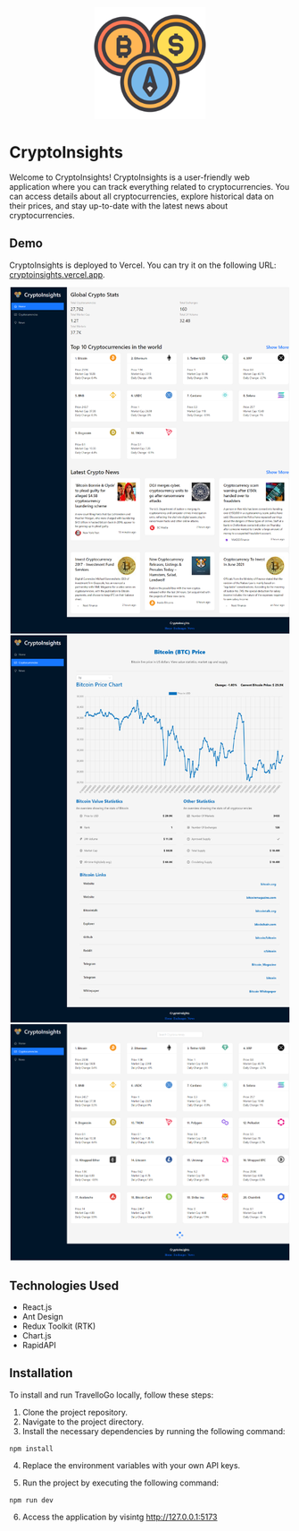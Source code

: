 <div align="center">
  <img src="public/icon.png" height="200px" />
</div>

# CryptoInsights

Welcome to CryptoInsights! CryptoInsights is a user-friendly web application where you can track everything related to cryptocurrencies. You can access details about all cryptocurrencies, explore historical data on their prices, and stay up-to-date with the latest news about cryptocurrencies.

## Demo

CryptoInsights is deployed to Vercel. You can try it on the following URL: [cryptoinsights.vercel.app](https://cryptoinsights.vercel.app/).

<div align="center">
  <img src="public/screenshots/homepage.png" width="500px" />
</div>
<div align="center">
  <img src="public/screenshots/details.png" width="500px">
</div>
<div align="center">
  <img src="public/screenshots/cryptos.png" width="500px" />
</div>

## Technologies Used

- React.js
- Ant Design
- Redux Toolkit (RTK)
- Chart.js
- RapidAPI

## Installation

To install and run TravelloGo locally, follow these steps:

1. Clone the project repository.
2. Navigate to the project directory.
3. Install the necessary dependencies by running the following command:

```
npm install
```

4. Replace the environment variables with your own API keys.

5. Run the project by executing the following command:

```
npm run dev
```

6. Access the application by visintg http://127.0.0.1:5173
